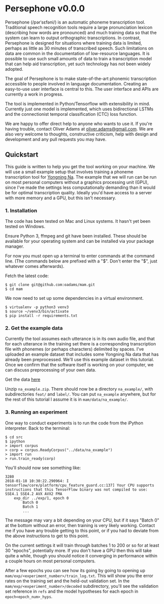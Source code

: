 # Persephone v0.0.0

Persephone (/pərˈsɛfəni/) is an automatic phoneme transcription tool. Traditional speech recognition tools require a large pronunciation lexicon (describing how words are pronounced) and much training data so that the system can learn to output orthographic transcriptions. In contrast, Persephone is designed for situations where training data is limited, perhaps as little as 30 minutes of transcribed speech. Such limitations on data are common in the documentation of low-resource languages. It is possible to use such small amounts of data to train a transcription model that can help aid transcription, yet such technology has not been widely adopted.

The goal of Persephone is to make state-of-the-art phonemic transcription accessible to people involved in language documentation. Creating an easy-to-use user interface is central to this. The user interface and APIs are currently a work in progress.

The tool is implemented in Python/Tensorflow with extensibility in mind. Currently just one model is implemented, which uses bidirectional LSTMs and the connectionist temporal classification (CTC) loss function.

We are happy to offer direct help to anyone who wants to use it. If you're having trouble, contact Oliver Adams at oliver.adams@gmail.com. We are also very welcome to thoughts, constructive criticism, help with design and development and any pull requests you may have.

## Quickstart

This guide is written to help you get the tool working on your machine. We will use a small example setup that involves training a phoneme transcription tool for [Yongning Na](http://lacito.vjf.cnrs.fr/pangloss/languages/Na_en.php). The example that we will run can be run on most personal computers without a graphics processing unit (GPU), since I've made the settings less computationally demanding than it would be for optimal transcription quality. Ideally you'd have access to a server with more memory and a GPU, but this isn't necessary.

### 1. Installation

The code has been tested on Mac and Linux systems. It hasn't yet been tested on Windows.

Ensure Python 3, ffmpeg and git have been installed. These should be available for your operating system and can be installed via your package manager.

For now you must open up a terminal to enter commands at the command line. (The commands below are prefixed with a "$". Don't enter the "$", just whatever comes afterwards).

Fetch the latest code:

```
$ git clone git@github.com:oadams/mam.git
$ cd mam
```

We now need to set up some dependencies in a virtual environment.
```
$ virtualenv -p python3 venv3
$ source ~/venv3/bin/activate
$ pip install -r requirements.txt
```

### 2. Get the example data

Currently the tool assumes each utterance is in its own audio file, and that for each utterance in the training set there is a corresponding transcription file with phonemes (or perhaps characters) delimited by spaces. I've uploaded an example dataset that includes some Yongning Na data that has already been preprocessed. We'll use this example dataset in this tutorial. Once we confirm that the software itself is working on your computer, we can discuss preprocessing of your own data.

Get the data [here](https://cloudstor.aarnet.edu.au/sender/?s=download&token=b6789ee3-bbcb-7f92-2f38-18ffc1086817)

Unzip `na_example.zip`. There should now be a directory `na_example/`, with subdirectories `feat/` and `label/`. You can put `na_example` anywhere, but for the rest of this tutorial I assume it is in `mam/data/na_example/`.

### 3. Running an experiment

One way to conduct experiments is to run the code from the iPython interpreter. Back to the terminal:

```
$ cd src
$ ipython
> import corpus
> corp = corpus.ReadyCorpus("../data/na_example")
> import run
> run.train_ready(corp)
```

You'll should now see something like:

```
3280
2018-01-18 10:30:22.290964: I tensorflow/core/platform/cpu_feature_guard.cc:137] Your CPU supports instructions that this TensorFlow binary was not compiled to use: SSE4.1 SSE4.2 AVX AVX2 FMA
    exp_dir ../exp/1, epoch 0
        Batch 0
        Batch 1
        ...
```
 
The message may vary a bit depending on your CPU, but if it says "Batch 0" at the bottom without an error, then training is very likely working. Contact me if you have any trouble getting to this point, or if you had to deviate from the above instructions to get to this point.

On the current settings it will train through batches 1 to 200 or so for at least 30 "epochs", potentially more. If you don't have a GPU then this will take quite a while, though you should notice it converging in performance within a couple hours on most personal computers.

After a few epochs you can see how its going by going to opening up `mam/exp/<experiment_number>/train_log.txt`. This will show you the error rates on the training set and the held-out validation set. In the `mam/exp/<experiment_number>/decoded` subdirectory, you'll see the validation set reference in `refs` and the model hypotheses for each epoch in `epoch<epoch_num>_hyps`.
